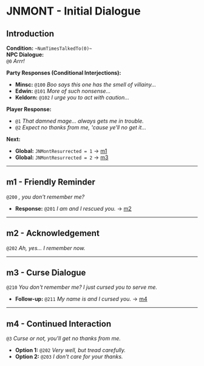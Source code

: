 # JNMONT - Initial Dialogue

## Introduction
**Condition:** `~NumTimesTalkedTo(0)~`  
**NPC Dialogue:**  
`@0` *Arrr!*  

**Party Responses (Conditional Interjections):**  
- **Minsc:** `@100` *Boo says this one has the smell of villainy...*  
- **Edwin:** `@101` *More of such nonsense...*  
- **Keldorn:** `@102` *I urge you to act with caution...*  

**Player Response:**  
- `@1` *That damned mage... always gets me in trouble.*  
- `@2` *Expect no thanks from me, 'cause ye'll no get it...*

**Next:**  
- **Global:** `JNMontResurrected = 1` → [m1](##m1)  
- **Global:** `JNMontResurrected = 2` → [m3](##m3)

---

## m1 - Friendly Reminder  
`@200` *<CHARNAME>, you don't remember me?*  
- **Response:** `@201` *I am <CHARNAME> and I rescued you.* → [m2](#m2)  

---

## m2 - Acknowledgement  
`@202` *Ah, yes... I remember now.*  

---

## m3 - Curse Dialogue  
`@210` *You don't remember me? I just cursed you to serve me.*  
- **Follow-up:** `@211` *My name is <CHARNAME> and I cursed you.* → [m4](#m4)  

---

## m4 - Continued Interaction  
`@3` *Curse or not, you'll get no thanks from me.*  
- **Option 1:** `@202` *Very well, but tread carefully.*  
- **Option 2:** `@203` *I don't care for your thanks.*  
